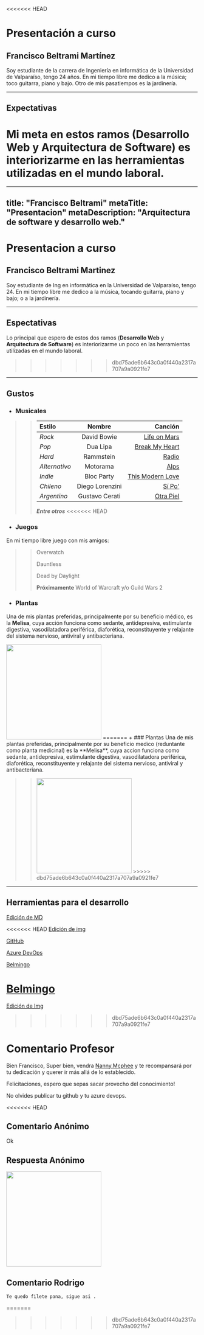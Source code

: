 <<<<<<< HEAD
# Presentación a curso 

## Francisco Beltrami Martínez
Soy estudiante de la carrera de Ingeniería en informática de la Universidad de Valparaíso, tengo 24 años. En mi tiempo libre me dedico a la música; toco guitarra, piano y bajo. Otro de mis pasatiempos es la jardinería.
___
## Expectativas
Mi meta en estos ramos (**Desarrollo Web** y **Arquitectura de Software**) es interiorizarme en las herramientas utilizadas en el mundo laboral.
=======
---
title: "Francisco Beltrami"
metaTitle: "Presentacion"
metaDescription: "Arquitectura de software y desarrollo web."
---


# Presentacion a curso 

## Francisco Beltrami Martinez
Soy estudiante de Ing en informática en la Universidad de Valparaíso, tengo 24. En mi tiempo libre me dedico a la música, tocando guitarra, piano y bajo; o a la jardinería.
___
## Espectativas
Lo principal que espero de estos dos ramos (**Desarrollo Web** y **Arquitectura de Software**) es interiorizarme un poco en las herramientas utilizadas en el mundo laboral.
>>>>>>> dbd75ade6b643c0a0f440a2317a707a9a0921fe7
___
## Gustos
+ ### Musicales 
>>| Estilo | Nombre | Canción |
>>| :----- | :----: | ------: |
>>| *Rock* | David Bowie | [Life on Mars](https://www.youtube.com/watch?v=UipTt-qqZOE) |
>>| *Pop*  | Dua Lipa | [Break My Heart](https://www.youtube.com/watch?v=Nj2U6rhnucI) |
>>| *Hard* | Rammstein | [Radio](https://www.youtube.com/watch?v=z0NfI2NeDHI) |
>>| *Alternativo* | Motorama | [Alps](https://www.youtube.com/watch?v=cY0LDq_HD2Y) |
>>| *Indie* | Bloc Party | [This Modern Love](https://www.youtube.com/watch?v=oZ9vPoecPZs) |
>>| *Chileno* | Diego Lorenzini | [Sí Po'](https://www.youtube.com/watch?v=9z9Czk2C5TU) |
>>| *Argentino* | Gustavo Cerati | [Otra Piel](https://www.youtube.com/watch?v=kYfmEdC7fxU) |
>>___Entre otros___
<<<<<<< HEAD
+ ### Juegos
En mi tiempo libre juego con mis amigos:
>> Overwatch
>>
>> Dauntless
>>
>> Dead by Daylight
>>
>> **Próximamente** World of Warcraft y/o Guild Wars 2


+ ### Plantas
Una de mis plantas preferidas, principalmente por su beneficio médico, es la **Melisa**, cuya acción funciona como sedante, antidepresiva, estimulante digestiva, vasodilatadora periférica, diaforética, reconstituyente y relajante del sistema nervioso, antiviral y antibacteriana.

<img src="https://ecocosas.com/wp-content/uploads/2019/05/melisa-768x768.jpg" width="250"  />
=======
+ ### Plantas
Una de mis plantas preferidas, principalmente por su beneficio medico (reduntante como planta medicinal) es la **Melisa**, cuya accion funciona como sedante, antidepresiva, estimulante digestiva, vasodilatadora periférica, diaforética, reconstituyente y relajante del sistema nervioso, antiviral y antibacteriana.

>> <img src="https://ecocosas.com/wp-content/uploads/2019/05/melisa-768x768.jpg" width="250" />
>>>>>>> dbd75ade6b643c0a0f440a2317a707a9a0921fe7

___
## Herramientas para el desarrollo
[Edición de MD](https://joedicastro.com/pages/markdown.html#mark1)

<<<<<<< HEAD
[Edición de img](https://stackoverflow.com/questions/14675913/changing-image-size-in-markdown)

[GitHub](https://github.com/franig24)

[Azure DevOps](https://dev.azure.com/dwuv2020/Taller%201)

[Belmingo](https://belmingo.me)

[Belmingo](https://validador.belmingo.me)
=======
[Edición de Img](https://stackoverflow.com/questions/14675913/changing-image-size-in-markdown)

>>>>>>> dbd75ade6b643c0a0f440a2317a707a9a0921fe7

# Comentario Profesor

Bien Francisco, Super bien, vendra [Nanny.Mcphee](https://github.com/nanny-mcphee) y te recompansará por tu dedicación y querer ir más allá de lo establecido. 

Felicitaciones, espero que sepas sacar provecho del conocimiento!


No olvides publicar tu github y tu azure devops.

<<<<<<< HEAD
## Comentario Anónimo

Ok  

## Respuesta Anónimo

<img src="https://i.gifer.com/8Yya.gif" width="250" />


## Comentario Rodrigo

    Te quedo filete pana, sigue asi .
=======

>>>>>>> dbd75ade6b643c0a0f440a2317a707a9a0921fe7
